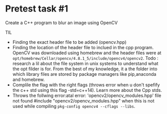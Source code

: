 # Pretest task #1
Create a C++ program to blur an image using OpenCV

TIL
- Finding the exact header file to be added (opencv.hpp)
- Finding the location of the header file to inclued in the cpp program. OpenCV was downloaded using homebrew and the header files were at `opt/homebrew/Cellar/opencv/4.8.1_5/include/opencv4/opencv2`. Todo : research a lil about the file system in unix systems to understand what the opt filder is for. From the best of my knowledge, it a the folder into which library files are stored by package managers like pip,anaconda and homebrew.
- Complile the flag with the right flags (throws error when u don't spefify the c++ std using this flag -std=c++14). Learn more about the Cpp stds.
- Throws the follwing error:atal error: 'opencv2/opencv_modules.hpp' file not found #include "opencv2/opencv_modules.hpp" when this is not used while compiling `pkg-config opencv4 --cflags --libs`. 


